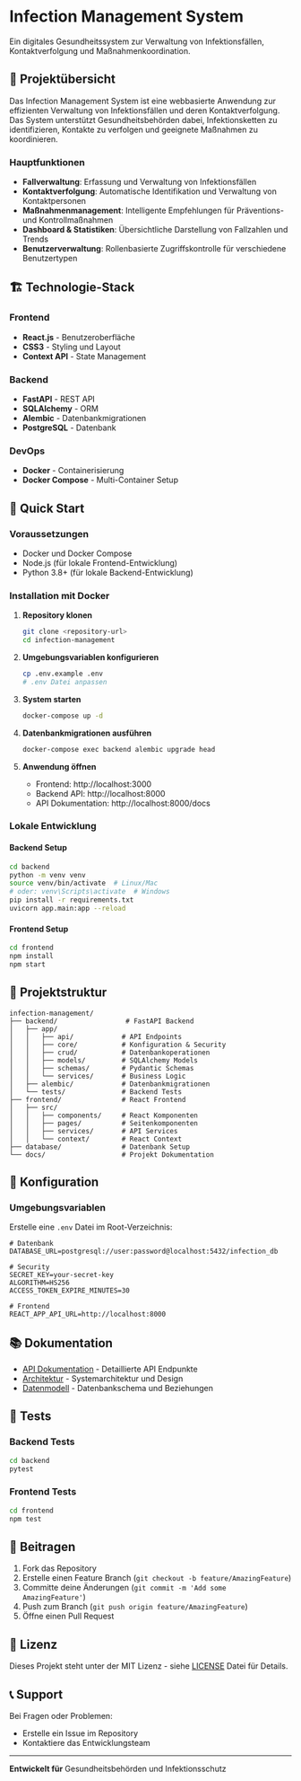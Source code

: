# Infection Management System

Ein digitales Gesundheitssystem zur Verwaltung von Infektionsfällen, Kontaktverfolgung und Maßnahmenkoordination.

## 🎯 Projektübersicht

Das Infection Management System ist eine webbasierte Anwendung zur effizienten Verwaltung von Infektionsfällen und deren Kontaktverfolgung. Das System unterstützt Gesundheitsbehörden dabei, Infektionsketten zu identifizieren, Kontakte zu verfolgen und geeignete Maßnahmen zu koordinieren.

### Hauptfunktionen

- **Fallverwaltung**: Erfassung und Verwaltung von Infektionsfällen
- **Kontaktverfolgung**: Automatische Identifikation und Verwaltung von Kontaktpersonen
- **Maßnahmenmanagement**: Intelligente Empfehlungen für Präventions- und Kontrollmaßnahmen
- **Dashboard & Statistiken**: Übersichtliche Darstellung von Fallzahlen und Trends
- **Benutzerverwaltung**: Rollenbasierte Zugriffskontrolle für verschiedene Benutzertypen

## 🏗️ Technologie-Stack

### Frontend
- **React.js** - Benutzeroberfläche
- **CSS3** - Styling und Layout
- **Context API** - State Management

### Backend
- **FastAPI** - REST API
- **SQLAlchemy** - ORM
- **Alembic** - Datenbankmigrationen
- **PostgreSQL** - Datenbank

### DevOps
- **Docker** - Containerisierung
- **Docker Compose** - Multi-Container Setup

## 🚀 Quick Start

### Voraussetzungen
- Docker und Docker Compose
- Node.js (für lokale Frontend-Entwicklung)
- Python 3.8+ (für lokale Backend-Entwicklung)

### Installation mit Docker

1. **Repository klonen**
   ```bash
   git clone <repository-url>
   cd infection-management
   ```

2. **Umgebungsvariablen konfigurieren**
   ```bash
   cp .env.example .env
   # .env Datei anpassen
   ```

3. **System starten**
   ```bash
   docker-compose up -d
   ```

4. **Datenbankmigrationen ausführen**
   ```bash
   docker-compose exec backend alembic upgrade head
   ```

5. **Anwendung öffnen**
   - Frontend: http://localhost:3000
   - Backend API: http://localhost:8000
   - API Dokumentation: http://localhost:8000/docs

### Lokale Entwicklung

#### Backend Setup
```bash
cd backend
python -m venv venv
source venv/bin/activate  # Linux/Mac
# oder: venv\Scripts\activate  # Windows
pip install -r requirements.txt
uvicorn app.main:app --reload
```

#### Frontend Setup
```bash
cd frontend
npm install
npm start
```

## 📁 Projektstruktur

```
infection-management/
├── backend/                 # FastAPI Backend
│   ├── app/
│   │   ├── api/            # API Endpoints
│   │   ├── core/           # Konfiguration & Security
│   │   ├── crud/           # Datenbankoperationen
│   │   ├── models/         # SQLAlchemy Models
│   │   ├── schemas/        # Pydantic Schemas
│   │   └── services/       # Business Logic
│   ├── alembic/            # Datenbankmigrationen
│   └── tests/              # Backend Tests
├── frontend/               # React Frontend
│   ├── src/
│   │   ├── components/     # React Komponenten
│   │   ├── pages/          # Seitenkomponenten
│   │   ├── services/       # API Services
│   │   └── context/        # React Context
├── database/               # Datenbank Setup
└── docs/                   # Projekt Dokumentation
```

## 🔧 Konfiguration

### Umgebungsvariablen

Erstelle eine `.env` Datei im Root-Verzeichnis:

```env
# Datenbank
DATABASE_URL=postgresql://user:password@localhost:5432/infection_db

# Security
SECRET_KEY=your-secret-key
ALGORITHM=HS256
ACCESS_TOKEN_EXPIRE_MINUTES=30

# Frontend
REACT_APP_API_URL=http://localhost:8000
```

## 📚 Dokumentation

- [API Dokumentation](docs/api.md) - Detaillierte API Endpunkte
- [Architektur](docs/architecture.md) - Systemarchitektur und Design
- [Datenmodell](docs/data_model.md) - Datenbankschema und Beziehungen

## 🧪 Tests

### Backend Tests
```bash
cd backend
pytest
```

### Frontend Tests
```bash
cd frontend
npm test
```

## 🤝 Beitragen

1. Fork das Repository
2. Erstelle einen Feature Branch (`git checkout -b feature/AmazingFeature`)
3. Committe deine Änderungen (`git commit -m 'Add some AmazingFeature'`)
4. Push zum Branch (`git push origin feature/AmazingFeature`)
5. Öffne einen Pull Request

## 📄 Lizenz

Dieses Projekt steht unter der MIT Lizenz - siehe [LICENSE](LICENSE) Datei für Details.

## 📞 Support

Bei Fragen oder Problemen:
- Erstelle ein Issue im Repository
- Kontaktiere das Entwicklungsteam

---

**Entwickelt für** Gesundheitsbehörden und Infektionsschutz 